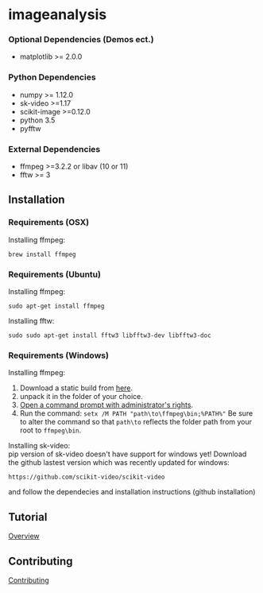 # imageanalysis

### Optional Dependencies (Demos ect.)
*  matplotlib >= 2.0.0


### Python Dependencies
* numpy >= 1.12.0
* sk-video >=1.17
* scikit-image >=0.12.0
* python 3.5
* pyfftw

### External Dependencies
* ffmpeg >=3.2.2 or libav (10 or 11)
* fftw >= 3

## Installation

### Requirements (OSX)

Installing ffmpeg:
```
brew install ffmpeg
```

### Requirements (Ubuntu)
Installing ffmpeg:
```
sudo apt-get install ffmpeg
```
Installing fftw:
``` 
sudo sudo apt-get install fftw3 libfftw3-dev libfftw3-doc
```

### Requirements (Windows)
Installing ffmpeg:  

1. Download a static build from [here](http://ffmpeg.zeranoe.com/builds/).
2. unpack it in the folder of your choice.
3. [Open a command prompt with administrator's rights](Just-Enough-Command-Line-for-Installing).
4. Run the command: ```setx /M PATH "path\to\ffmpeg\bin;%PATH%"```
Be sure to alter the command so that ``path\to`` reflects the folder path from your root to ``ffmpeg\bin``.  


Installing sk-video:  
pip version of sk-video doesn't have support for windows yet! Download the github lastest version which was recently updated for windows:
```
https://github.com/scikit-video/scikit-video
```
and follow the dependecies and installation instructions (github installation)


## Tutorial
[Overview](https://github.com/CoDaS-Lab/image_analysis/blob/anderson/overview.md)

## Contributing
[Contributing](https://github.com/CoDaS-Lab/image_analysis/blob/anderson/Contributing.md)

